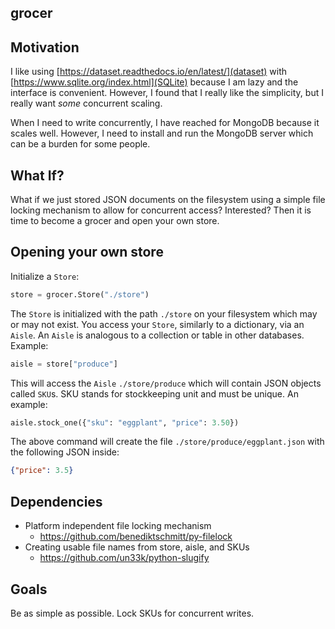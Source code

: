 grocer
---

## Motivation

I like using [https://dataset.readthedocs.io/en/latest/](dataset) with
[https://www.sqlite.org/index.html](SQLite) because I am lazy and the interface
is convenient. However, I found that I really like the simplicity, but I really
want _some_ concurrent scaling.

When I need to write concurrently, I have reached for MongoDB because it scales
well. However, I need to install and run the MongoDB server which can be a
burden for some people.

## What If?

What if we just stored JSON documents on the filesystem using a simple file
locking mechanism to allow for concurrent access? Interested? Then it is time to
become a grocer and open your own store.

## Opening your own store

Initialize a `Store`:

```python
store = grocer.Store("./store")
```

The `Store` is initialized with the path `./store` on your filesystem which may
or may not exist. You access your `Store`, similarly to a dictionary, via an
`Aisle`. An `Aisle` is analogous to a collection or table in other databases.
Example:

```python
aisle = store["produce"]
```

This will access the `Aisle` `./store/produce` which will contain JSON objects
called `SKU`s. SKU stands for stockkeeping unit and must be unique. An example:

```python
aisle.stock_one({"sku": "eggplant", "price": 3.50})
```

The above command will create the file `./store/produce/eggplant.json` with
the following JSON inside:

```json
{"price": 3.5}
```

## Dependencies

- Platform independent file locking mechanism
    - https://github.com/benediktschmitt/py-filelock
- Creating usable file names from store, aisle, and SKUs
    - https://github.com/un33k/python-slugify

## Goals

Be as simple as possible. Lock SKUs for concurrent writes.
